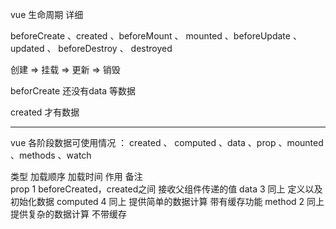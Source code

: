 vue 生命周期 详细



beforeCreate 、created 、beforeMount 、 mounted 、beforeUpdate 、 updated 、 beforeDestroy 、 destroyed

创建 => 挂载 => 更新 => 销毁



beforCreate 还没有data 等数据

created   才有数据


-----------------------------------------
vue 各阶段数据可使用情况 ： created 、 computed 、data 、prop 、mounted 、methods 、watch


类型     加载顺序      加载时间                        作用                   备注     
prop        1         beforeCreated，created之间      接收父组件传递的值
data        3         同上                            定义以及初始化数据
computed    4         同上                            提供简单的数据计算      带有缓存功能
method      2         同上                            提供复杂的数据计算      不带缓存


